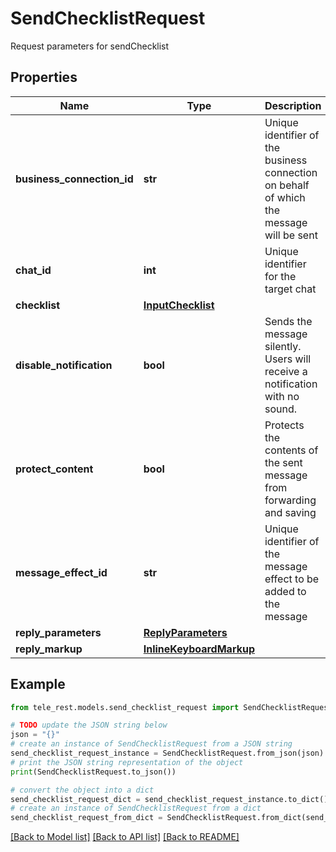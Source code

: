 # SendChecklistRequest

Request parameters for sendChecklist

## Properties

Name | Type | Description | Notes
------------ | ------------- | ------------- | -------------
**business_connection_id** | **str** | Unique identifier of the business connection on behalf of which the message will be sent | 
**chat_id** | **int** | Unique identifier for the target chat | 
**checklist** | [**InputChecklist**](InputChecklist.md) |  | 
**disable_notification** | **bool** | Sends the message silently. Users will receive a notification with no sound. | [optional] 
**protect_content** | **bool** | Protects the contents of the sent message from forwarding and saving | [optional] 
**message_effect_id** | **str** | Unique identifier of the message effect to be added to the message | [optional] 
**reply_parameters** | [**ReplyParameters**](ReplyParameters.md) |  | [optional] 
**reply_markup** | [**InlineKeyboardMarkup**](InlineKeyboardMarkup.md) |  | [optional] 

## Example

```python
from tele_rest.models.send_checklist_request import SendChecklistRequest

# TODO update the JSON string below
json = "{}"
# create an instance of SendChecklistRequest from a JSON string
send_checklist_request_instance = SendChecklistRequest.from_json(json)
# print the JSON string representation of the object
print(SendChecklistRequest.to_json())

# convert the object into a dict
send_checklist_request_dict = send_checklist_request_instance.to_dict()
# create an instance of SendChecklistRequest from a dict
send_checklist_request_from_dict = SendChecklistRequest.from_dict(send_checklist_request_dict)
```
[[Back to Model list]](../README.md#documentation-for-models) [[Back to API list]](../README.md#documentation-for-api-endpoints) [[Back to README]](../README.md)


